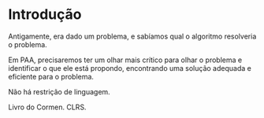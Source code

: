 # Introdução
Antigamente, era dado um problema, e sabíamos qual o algoritmo resolveria o problema.

Em PAA, precisaremos ter um olhar mais crítico para olhar o problema e identificar o que ele está propondo, encontrando uma solução adequada e eficiente para o problema.

Não há restrição de linguagem.

Livro do Cormen. CLRS.
